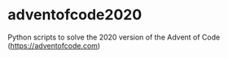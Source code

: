 # adventofcode2020

Python scripts to solve the 2020 version of the Advent of Code (https://adventofcode.com)
